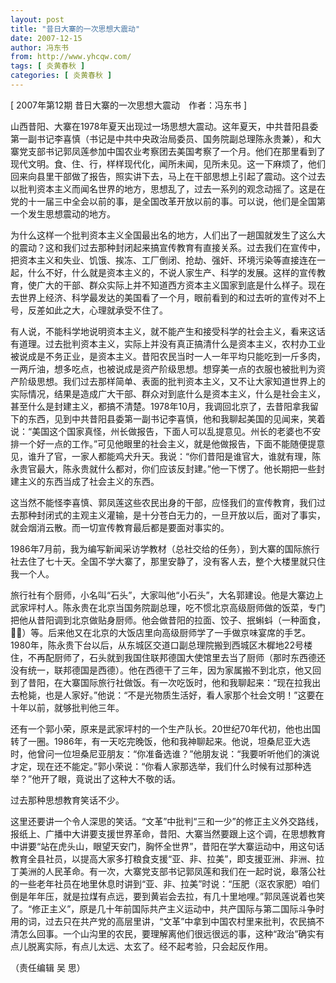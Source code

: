 ```yaml
---
layout: post
title: "昔日大寨的一次思想大震动"
date: 2007-12-15
author: 冯东书
from: http://www.yhcqw.com/
tags: [ 炎黄春秋 ]
categories: [ 炎黄春秋 ]
---
```



[ 2007年第12期 昔日大寨的一次思想大震动　作者：冯东书 ]


山西昔阳、大寨在1978年夏天出现过一场思想大震动。这年夏天，中共昔阳县委第一副书记李喜慎（书记是中共中央政治局委员、国务院副总理陈永贵兼），和大寨党支部书记郭凤莲参加中国农业考察团去美国考察了一个月。他们在那里看到了现代文明。食、住、行，样样现代化，闻所未闻，见所未见。这一下麻烦了，他们回来向县里干部做了报告，照实讲下去，马上在干部思想上引起了震动。这个过去以批判资本主义而闻名世界的地方，思想乱了，过去一系列的观念动摇了。这是在党的十一届三中全会以前的事，是全国改革开放以前的事。可以说，他们是全国第一个发生思想震动的地方。


为什么这样一个批判资本主义全国最出名的地方，人们出了一趟国就发生了这么大的震动？这和我们过去那种封闭起来搞宣传教育有直接关系。过去我们在宣传中，把资本主义和失业、饥饿、挨冻、工厂倒闭、抢劫、强奸、环境污染等直接连在一起，什么不好，什么就是资本主义的，不说人家生产、科学的发展。这样的宣传教育，使广大的干部、群众实际上并不知道西方资本主义国家到底是什么样子。现在去世界上经济、科学最发达的美国看了一个月，眼前看到的和过去听的宣传对不上号，反差如此之大，心理就承受不住了。


有人说，不能科学地说明资本主义，就不能产生和接受科学的社会主义，看来这话有道理。过去批判资本主义，实际上并没有真正搞清什么是资本主义，农村办工业被说成是不务正业，是资本主义。昔阳农民当时一人一年平均只能吃到一斤多肉，一两斤油，想多吃点，也被说成是资产阶级思想。想穿美一点的衣服也被批判为资产阶级思想。我们过去那样简单、表面的批判资本主义，又不让大家知道世界上的实际情况，结果是造成广大干部、群众对到底什么是资本主义，什么是社会主义，甚至什么是封建主义，都搞不清楚。1978年10月，我调回北京了，去昔阳拿我留下的东西，见到中共昔阳县委第一副书记李喜慎，他和我聊起美国的见闻来，笑着说：“美国这个国家真怪，州长做报告，下面人可以乱提意见。州长的老婆也不安排一个好一点的工作。”可见他眼里的社会主义，就是他做报告，下面不能随便提意见，谁升了官，一家人都能鸡犬升天。我说：“你们昔阳是谁官大，谁就有理，陈永贵官最大，陈永贵就什么都对，你们应该反封建。”他一下愣了。他长期把一些封建主义的东西当成了社会主义的东西。


这当然不能怪李喜慎、郭凤莲这些农民出身的干部，应怪我们的宣传教育，我们过去那种封闭式的主观主义灌输，是十分苍白无力的，一旦开放以后，面对了事实，就会烟消云散。而一切宣传教育最后都是要面对事实的。


1986年7月前，我为编写新闻采访学教材（总社交给的任务），到大寨的国际旅行社去住了七十天。全国不学大寨了，那里安静了，没有客人去，整个大楼里就只住我一个人。


旅行社有个厨师，小名叫“石头”，大家叫他“小石头”，大名郭建设。他是大寨边上武家坪村人。陈永贵在北京当国务院副总理，吃不惯北京高级厨师做的饭菜，专门把他从昔阳调到北京做贴身厨师。他会做昔阳的拉面、饺子、抿蝌蚪（一种面食，）等。后来他又在北京的大饭店里向高级厨师学了一手做京味宴席的手艺。1980年，陈永贵下台以后，从东城区交道口副总理院搬到西城区木樨地22号楼住，不再配厨师了，石头就到我国住联邦德国大使馆里去当了厨师（那时东西德还没有统一，联邦德国是西德）。他在西德干了三年，因为家属搬不到北京，他又回到了昔阳，在大寨国际旅行社做饭。有一次吃饭时，他和我聊起来：“现在拉我出去枪毙，也是人家好。”他说：“不是光物质生活好，看人家那个社会文明！”这要在十年以前，就够批判他三年。


还有一个郭小荣，原来是武家坪村的一个生产队长。20世纪70年代初，他也出国转了一圈。1986年，有一天吃完晚饭，他和我神聊起来。他说，坦桑尼亚大选时，他曾问一位坦桑尼亚朋友：“你准备选谁？”他朋友说：“我要听听他们的演说才定，现在还不能定。”郭小荣说：“你看人家那选举，我们什么时候有过那种选举？”他开了眼，竟说出了这种大不敬的话。

过去那种思想教育笑话不少。


这里还要讲一个令人深思的笑话。“文革”中批判“三和一少”的修正主义外交路线，报纸上、广播中大讲要支援世界革命，昔阳、大寨当然要跟上这个调，在思想教育中讲要“站在虎头山，眼望天安门，胸怀全世界”，昔阳在学大寨运动中，用这句话教育全县社员，以提高大家多打粮食支援“亚、非、拉美”，即支援亚洲、非洲、拉丁美洲的人民革命。有一次，大寨党支部书记郭凤莲和我们在一起时说，皋落公社的一些老年社员在地里休息时讲到“亚、非、拉美”时说：“压肥（沤农家肥）咱们倒是年年压，就是拉煤有点远，要到黄岩会去拉，有几十里地哩。”郭凤莲说着也笑了。“修正主义”，原是几十年前国际共产主义运动中，共产国际与第二国际斗争时用的词，过去只在共产党的高层里讲，“文革”中拿到中国农村里来批判，农民搞不清怎么回事。一个山沟里的农民，要理解离他们很远很远的事，这种“政治”确实有点儿脱离实际，有点儿太远、太玄了。经不起考验，只会起反作用。

（责任编辑 吴 思）



